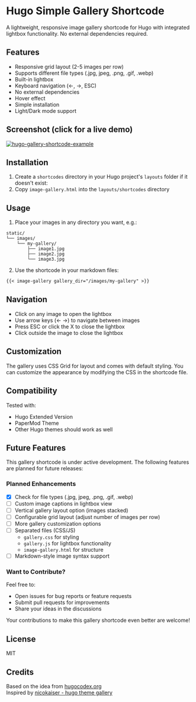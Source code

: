 # Hugo Simple Gallery Shortcode

A lightweight, responsive image gallery shortcode for Hugo with integrated lightbox functionality. No external dependencies required.

## Features
- Responsive grid layout (2-5 images per row)
- Supports different file types (.jpg, jpeg, .png, .gif, .webp)
- Built-in lightbox
- Keyboard navigation (←, →, ESC)
- No external dependencies
- Hover effect
- Simple installation
- Light/Dark mode support

## Screenshot (click for a live demo)
[![hugo-gallery-shortcode-example](https://github.com/user-attachments/assets/2216d8f6-f6c8-462f-bd79-5c8c8905a2ae)](https://blog.bitlager.de/posts/tech/wip/hugo-gallery-shortcode-example/)

## Installation
1. Create a `shortcodes` directory in your Hugo project's `layouts` folder if it doesn't exist:
2. Copy `image-gallery.html` into the `layouts/shortcodes` directory

## Usage

1. Place your images in any directory you want, e.g.:
```
static/
└── images/
    └── my-gallery/
        ├── image1.jpg
        ├── image2.jpg
        └── image3.jpg
```

2. Use the shortcode in your markdown files:
```markdown
{{< image-gallery gallery_dir="/images/my-gallery" >}}
```

## Navigation
- Click on any image to open the lightbox
- Use arrow keys (← →) to navigate between images
- Press ESC or click the X to close the lightbox
- Click outside the image to close the lightbox

## Customization
The gallery uses CSS Grid for layout and comes with default styling. You can customize the appearance by modifying the CSS in the shortcode file.

## Compatibility
Tested with:
- Hugo Extended Version
- PaperMod Theme
- Other Hugo themes should work as well

## Future Features
This gallery shortcode is under active development. The following features are planned for future releases:

### Planned Enhancements
- [x] Check for file types (.jpg, jpeg, .png, .gif, .webp)
- [ ] Custom image captions in lightbox view
- [ ] Vertical gallery layout option (images stacked)
- [ ] Configurable grid layout (adjust number of images per row)
- [ ] More gallery customization options
- [ ] Separated files (CSS/JS)
    - `gallery.css` for styling
    - `gallery.js` for lightbox functionality
    - `image-gallery.html` for structure
- [ ] Markdown-style image syntax support

### Want to Contribute?
Feel free to:
- Open issues for bug reports or feature requests
- Submit pull requests for improvements
- Share your ideas in the discussions

Your contributions to make this gallery shortcode even better are welcome!

## License
MIT

## Credits
Based on the idea from [hugocodex.org](https://hugocodex.org/add-ons/image-gallery/)  
Inspired by [nicokaiser - hugo theme gallery](https://github.com/nicokaiser/hugo-theme-gallery)
